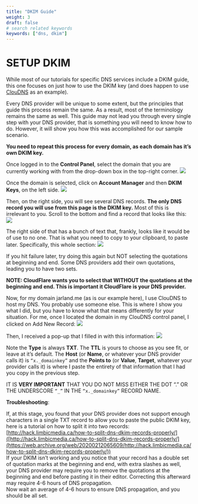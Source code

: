 ```yaml
---
title: "DKIM Guide"
weight: 3
draft: false
# search related keywords
keywords: ["dns, dkim"]
---
```


# SETUP DKIM

While most of our tutorials for specific DNS services include a DKIM guide, this one focuses on just how to use the DKIM key (and does happen to use [ClouDNS](https://www.cloudns.net/aff/id/145459/) as an example).

Every DNS provider will be unique to some extent, but the principles that guide this process remain the same. As a result, most of the terminology remains the same as well. This guide may not lead you through every single step with your DNS provider, that is something you will need to know how to do. However, it will show you how this was accomplished for our sample scenario.

**You need to repeat this process for every domain, as each domain has it’s own DKIM key.**

Once logged in to the **Control Panel**, select the domain that you are currently working with from the drop-down box in the top-right corner.
![](https://mxrouteprod.b-cdn.net/wp-content/uploads/2021/05/Screen-Shot-at-August-24th-2019-6.34.17-pm.png)

Once the domain is selected, click on **Account Manager** and then **DKIM Keys**, on the left side.
![](https://mxrouteprod.b-cdn.net/wp-content/uploads/2021/05/Screen-Shot-at-October-12th-2019-3.13.35-pm.png)

Then, on the right side, you will see several DNS records. **The only DNS record you will use from this page is the DKIM key.** Most of this is irrelevant to you. Scroll to the bottom and find a record that looks like this:
![](https://mxrouteprod.b-cdn.net/wp-content/uploads/2021/05/Screen-Shot-at-August-24th-2019-6.51.35-pm.png)

The right side of that has a bunch of text that, frankly, looks like it would be of use to no one. That is what you need to copy to your clipboard, to paste later. Specifically, this whole section:
![](https://mxrouteprod.b-cdn.net/wp-content/uploads/2021/05/Screen-Shot-at-August-24th-2019-6.51.51-pm.png)

If you hit failure later, try doing this again but NOT selecting the quotations at beginning and end. Some DNS providers add their own quotations, leading you to have two sets.

**NOTE: CloudFlare wants you to select that WITHOUT the quotations at the beginning and end. This is important it CloudFlare is your DNS provider.**

Now, for my domain jarland.me (as is our example here), I use ClouDNS to host my DNS. You probably use someone else. This is where I show you what I did, but you have to know what that means differently for your situation. For me, once I located the domain in my ClouDNS control panel, I clicked on Add New Record:
![](https://mxrouteprod.b-cdn.net/wp-content/uploads/2021/05/Screen-Shot-at-August-24th-2019-6.52.26-pm.png)

Then, I received a pop-up that I filled in with this information:
![](https://mxrouteprod.b-cdn.net/wp-content/uploads/2021/05/Screen-Shot-at-August-24th-2019-6.54.39-pm.png)

Note the **Type** is always **TXT**. The **TTL** is yours to choose as you see fit, or leave at it’s default. The **Host** (or **Name**, or whatever your DNS provider calls it) is `“x._domainkey”` and the **Points to** (or **Value**, **Target**, whatever your provider calls it) is where I paste the entirety of that information that I had you copy in the previous step.

IT IS **VERY IMPORTANT** THAT YOU DO NOT MISS EITHER THE DOT “.” OR THE UNDERSCORE `“_”` IN THE `“x._domainkey”` RECORD NAME.

**Troubleshooting**:

If, at this stage, you found that your DNS provider does not support enough characters in a single TXT record to allow you to paste the public DKIM key, here is a tutorial on how to split it into two records:  [http://hack.limbicmedia.ca/how-to-split-dns-dkim-records-properly/]([http://hack.limbicmedia.ca/how-to-split-dns-dkim-records-properly/](https://web.archive.org/web/20200212065609/http://hack.limbicmedia.ca/how-to-split-dns-dkim-records-properly/))  
If your DKIM isn’t working and you notice that your record has a double set of quotation marks at the beginning and end, with extra slashes as well, your DNS provider may require you to remove the quotations at the beginning and end before pasting it in their editor. Correcting this afterward may require 4-6 hours of DNS propagation.  
Now wait an average of 4-6 hours to ensure DNS propagation, and you should be all set.

